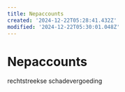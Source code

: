 ```yaml
---
title: Nepaccounts
created: '2024-12-22T05:28:41.432Z'
modified: '2024-12-22T05:30:01.048Z'
---
```


# Nepaccounts

rechtstreekse schadevergoeding

